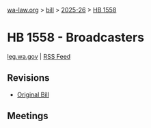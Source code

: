 [wa-law.org](/) > [bill](/bill/) > [2025-26](/bill/2025-26/) > [HB 1558](/bill/2025-26/hb/1558/)

# HB 1558 - Broadcasters
[leg.wa.gov](https://app.leg.wa.gov/billsummary?BillNumber=1558&Year=2025&Initiative=false) | [RSS Feed](./rss.xml)

## Revisions
* [Original Bill](1/)

## Meetings